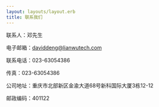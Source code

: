 ```yaml
---
layout: layouts/layout.erb
title: 联系我们
---
```


联系人：邓先生

电子邮箱：daviddeng@lianwutech.com

联系电话：023-63054386

传真：023-63054386

公司地址：重庆市北部新区金渝大道68号新科国际大厦3栋12-12

邮政编码：401122

